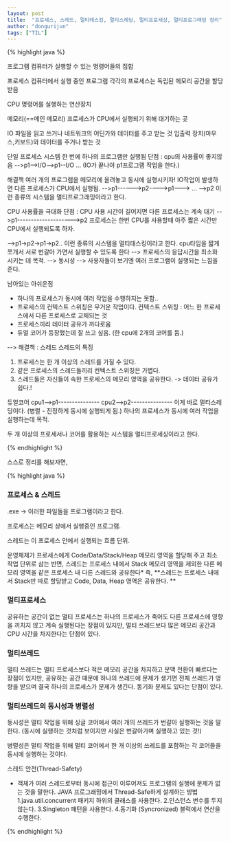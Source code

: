 ```yaml
---
layout: post
title:  "프로세스, 스레드, 멀티태스킹, 멀티스레딩, 멀티프로세싱, 멀티프로그래밍 정리"
author: "dongurijun"
tags: ["TIL"]
---
```



{% highlight java %}

프로그램
컴퓨터가 실행할 수 있는 명령어들의 집합

프로세스
컴퓨터에서 실행 중인 프로그램
각각의 프로세스는 독립된 메모리 공간을 할당 받음

CPU
명령어를 실행하는 연산장치

메모리(==메인 메모리)
프로세스가 CPU에서 실행되기 위해 대기하는 곳

IO
파일을 읽고 쓰거나 네트워크의 어딘가와 데이터를 주고 받는 것
입출력 장치(마우스,키보드)와 데이터를 주거나 받는 것

단일 프로세스 시스템
한 번에 하나의 프로그램만 실행됨
단점 : cpu의 사용률이 좋지않음
-->p1-->I/O-->p1--I/O ... (IO가 끝나야 p1프로그램 작업을 한다.)

해결책
여러 개의 프로그램을 메모리에 올려놓고 동시에 실행시키자!
IO작업이 발생하면 다른 프로세스가 CPU에서 실행됨.
-->p1------>p2---->p1---> ... -->p2
이런 종류의 시스템을 멀티프로그래밍이라고 한다.

CPU 사용률을 극대화
단점 : CPU 사용 시간이 길어지면 다른 프로세스는 계속 대기
-->p1-------------------->p2
프로세스는 한번 CPU를 사용할때 아주 짧은 시간만 CPU에서 실행되도록 하자.


-->p1->p2->p1->p2..
이런 종류의 시스템을 멀티태스킹이라고 한다.
cpu타임을 짧게 쪼개서 서로 번갈아 가면서 실행할 수 있도록 한다
--> 프로세스의 응답시간을 최소화 시키는 데 목적.
--> 동시성
--> 사용자들이 보기엔 여러 프로그램이 실행되는 느낌을 준다.

남아있는 아쉬운점
- 하나의 프로세스가 동시에 여러 작업을 수행하지는 못함..
- 프로세스의 컨텍스트 스위칭은 무거운 작업이다.
  컨텍스트 스위칭 : 어느 한 프로세스에서 다른 프로세스로 교체되는 것
- 프로세스끼리 데이터 공유가 까다로움
- 듀얼 코어가 등장했는데 잘 쓰고 싶음.
  (한 cpu에 2개의 코어를 둠.)

--> 해결책 : 스레드
스레드의 특징
1. 프로세스는 한 개 이상의 스레드를 가질 수 있다.
2. 같은 프로세스의 스레드들끼리 컨텍스트 스위칭은 가볍다.
3. 스레드들은 자신들이 속한 프로세스의 메모리 영역을 공유한다.
   -> 데이터 공유가 쉽다.!

듀얼코어
cpu1-->p1---------------
cpu2-->p2---------------
이게 바로 멀티스레딩이다. (병렬 - 진정하게 동시에 실행되게 됨.)
하나의 프로세스가 동시에 여러 작업을 실행하는데 목적.

두 개 이상의 프로세서나 코어를 활용하는 시스템을 멀티프로세싱이라고 한다.

{% endhighlight %}

스스로 정리를 해보자면,  

{% highlight java %}

### 프로세스 & 스레드
.exe -> 이러한 파일들을 프로그램이라고 한다.

프로세스는 메모리 상에서 실행중인 프로그램.

스레드는 이 프로세스 안에서 실행되는 흐름 단위.

운영체제가 프로세스에게 Code/Data/Stack/Heap 메모리 영역을 할당해 주고 최소 작업 단위로 삼는 반면,
스레드는 프로세스 내에서 Stack 메모리 영역을 제외한 다른 메모리 영역을 같은 프로세스 내 다른 스레드와 공유한다*
즉,
**스레드는 프로세스 내에서 Stack만 따로 할당받고 Code, Data, Heap 영역은 공유한다.  **

### 멀티프로세스
공유하는 공간이 없는 멀티 프로세스는 하나의 프로세스가 죽어도 다른 프로세스에 영향을 끼치지 않고 계속 실행된다는 장점이 있지만,
멀티 쓰레드보다 많은 메모리 공간과 CPU 시간을 차지한다는 단점이 있다.

### 멀티쓰레드
멀티 쓰레드는 멀티 프로세스보다 적은 메모리 공간을 차지하고 문맥 전환이 빠르다는 장점이 있지만,
공유하는 공간 때문에 하나의 쓰레드에 문제가 생기면 전체 쓰레드가 영향을 받으며 결국 하나의 프로세스가 문제가 생긴다. 동기화 문제도 있다는 단점이 있다.

### 멀티쓰레드의 동시성과 병렬성
동시성은 멀티 작업을 위해 싱글 코어에서 여러 개의 쓰레드가 번갈아 실행하는 것을 말한다.
(동시에 실행하는 것처럼 보이지만 사실은 번갈아가며 실행하고 있는 것!)

병렬성은 멀티 작업을 위해 멀티 코어에서 한 개 이상의 쓰레드를 포함하는 각 코어들을 동시에 실행하는 것이다.

스레드 안전(Thread-Safety)
- 객체가 여러 스레드로부터 동시에 접근이 이루어져도 프로그램의 실행에 문제가 없는 것을 말한다.
  JAVA 프로그래밍에서 Thread-Safe하게 설계하는 방법
  1.java.util.concurrent 패키지 하위의 클래스를 사용한다.
  2.인스턴스 변수를 두지 않는다.
  3.Singleton 패턴을 사용한다.
  4.동기화 (Syncronized) 블럭에서 연산을 수행한다.

{% endhighlight %}